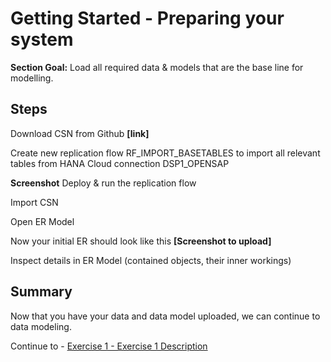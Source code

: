 # Getting Started - Preparing your system

**Section Goal:** Load all required data & models that are the base line for modelling. 


## Steps

Download CSN from Github **[link]**

Create new replication flow RF_IMPORT_BASETABLES to import all relevant tables from HANA Cloud connection DSP1_OPENSAP 
 
**Screenshot**
Deploy & run the replication flow  

Import CSN  

Open ER Model 


Now your initial ER should look like this 
**[Screenshot to upload]**

Inspect details in ER Model (contained objects, their inner workings)  

## Summary

Now that you have your data and data model uploaded, we can continue to data modeling.

Continue to - [Exercise 1 - Exercise 1 Description](../ex1/README.md)
